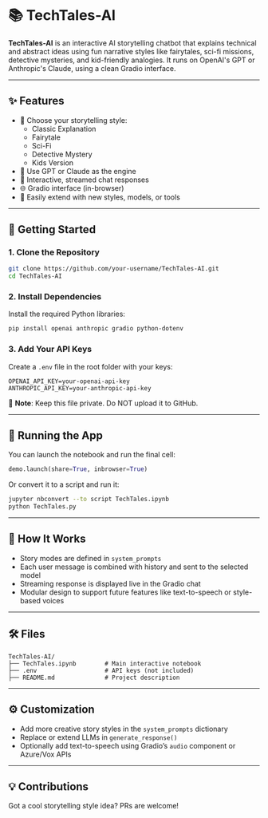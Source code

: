 # 📚 TechTales-AI

**TechTales-AI** is an interactive AI storytelling chatbot that explains technical and abstract ideas using fun narrative styles like fairytales, sci-fi missions, detective mysteries, and kid-friendly analogies. It runs on OpenAI's GPT or Anthropic's Claude, using a clean Gradio interface.

---

## ✨ Features

- 🧠 Choose your storytelling style:
  - Classic Explanation
  - Fairytale
  - Sci-Fi
  - Detective Mystery
  - Kids Version
- 🤖 Use GPT or Claude as the engine
- 💬 Interactive, streamed chat responses
- 🌐 Gradio interface (in-browser)
- 🔧 Easily extend with new styles, models, or tools

---

## 🚀 Getting Started

### 1. Clone the Repository

```bash
git clone https://github.com/your-username/TechTales-AI.git
cd TechTales-AI
```

### 2. Install Dependencies

Install the required Python libraries:

```bash
pip install openai anthropic gradio python-dotenv
```

### 3. Add Your API Keys

Create a `.env` file in the root folder with your keys:

```
OPENAI_API_KEY=your-openai-api-key
ANTHROPIC_API_KEY=your-anthropic-api-key
```

🔐 **Note**: Keep this file private. Do NOT upload it to GitHub.

---

## 🧪 Running the App

You can launch the notebook and run the final cell:

```python
demo.launch(share=True, inbrowser=True)
```

Or convert it to a script and run it:

```bash
jupyter nbconvert --to script TechTales.ipynb
python TechTales.py
```

---

## 🧠 How It Works

- Story modes are defined in `system_prompts`
- Each user message is combined with history and sent to the selected model
- Streaming response is displayed live in the Gradio chat
- Modular design to support future features like text-to-speech or style-based voices

---

## 🛠️ Files

```
TechTales-AI/
├── TechTales.ipynb        # Main interactive notebook
├── .env                   # API keys (not included)
├── README.md              # Project description
```

---

## ⚙️ Customization

- Add more creative story styles in the `system_prompts` dictionary
- Replace or extend LLMs in `generate_response()`
- Optionally add text-to-speech using Gradio’s `audio` component or Azure/Vox APIs

---

## 💡 Contributions

Got a cool storytelling style idea? PRs are welcome!

